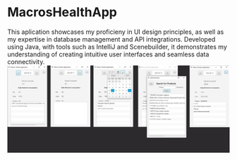 # MacrosHealthApp
This aplication showcases my proficieny in UI design principles, as well as my expertise in database management and API integrations.
Developed using Java, with tools such as IntelliJ and Scenebuilder, it demonstrates my understanding of creating intuitive user interfaces and seamless data connectivity.
![alt text](https://github.com/HobbyistProgrammer/MacrosHealthApp/blob/main/assets/macrosapp.png)
